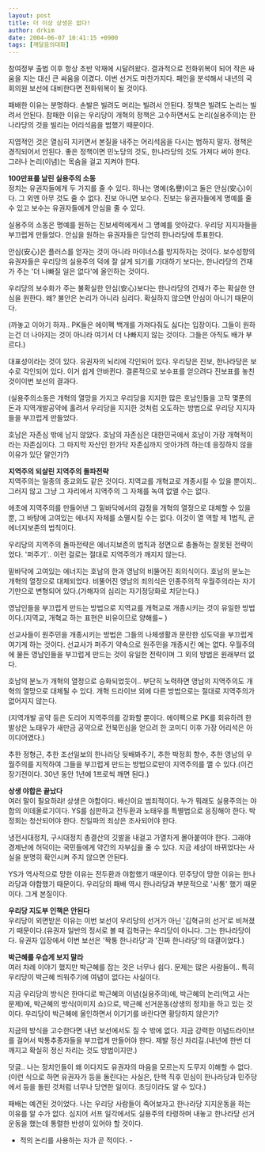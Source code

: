 ```yaml
---
layout: post
title: 더 이상 상생은 없다!
author: drkim
date: 2004-06-07 10:41:15 +0900
tags: [깨달음의대화]
---
```

참여정부 출범 이후 항상 초반 악재에 시달려왔다. 결과적으로 전화위복이 되어 작은 싸움을 지는 대신 큰 싸움을 이겼다. 이번 선거도 마찬가지다. 패인을 분석해서 내년의 국회의원 보선에 대비한다면 전화위복이 될 것이다.    
  
패배한 이유는 분명하다. 손발은 빌려도 머리는 빌려서 안된다. 정책은 빌려도 논리는 빌려서 안된다. 참패한 이유는 우리당이 개혁의 정책은 고수하면서도 논리(실용주의)는 한나라당의 것을 빌리는 어리석음을 범했기 때문이다.    
  
지엽적인 것은 열심히 지키면서 본질을 내주는 어리석음을 다시는 범하지 말자. 정책은 경직되어서 안된다. 좋은 정책이면 민노당의 것도, 한나라당의 것도 가져다 써야 한다. 그러나 논리(이념)는 목숨을 걸고 지켜야 한다.    
  
**100만표를 날린 실용주의 소동**  
정치는 유권자들에게 두 가지를 줄 수 있다. 하나는 명예(名譽)이고 둘은 안심(安心)이다. 그 외엔 아무 것도 줄 수 없다. 진보 아니면 보수다. 진보는 유권자들에게 명예를 줄 수 있고 보수는 유권자들에게 안심을 줄 수 있다.    
  
실용주의 소동은 명예를 원하는 진보세력에게서 그 명예를 앗아갔다. 우리당 지지자들을 부끄럽게 만들었다. 안심을 원하는 유권자들은 당연히 한나라당에 투표한다.    
  
안심(安心)은 플러스를 얻자는 것이 아니라 마이너스를 방지하자는 것이다. 보수성향의 유권자들은 우리당의 실용주의 덕에 잘 살게 되기를 기대하기 보다는, 한나라당의 건재가 주는 '더 나빠질 일은 없다'에 올인하는 것이다.    
  
우리당의 보수화가 주는 불확실한 안심(安心)보다는 한나라당의 건재가 주는 확실한 안심을 원한다. 왜? 불안은 논리가 아니라 심리다. 확실하지 않으면 안심이 아니기 때문이다.    
  
(까놓고 이야기 하자.. PK들은 에이펙 백개를 가져다줘도 싫다는 입장이다. 그들이 원하는건 더 나아지는 것이 아니라 여기서 더 나빠지지 않는 것이다. 그들은 아직도 배가 부르다.)    
  
대표성이라는 것이 있다. 유권자의 뇌리에 각인되어 있다. 우리당은 진보, 한나라당은 보수로 각인되어 있다. 이거 쉽게 안바뀐다. 결론적으로 보수표를 얻으려다 진보표를 놓친 것이이번 보선의 결과다.    
  
(실용주의소동은 개혁의 열망을 가지고 우리당을 지지한 많은 호남인들을 고작 몇푼의 돈과 지역개발공약에 홀려서 우리당을 지지한 것처럼 오도하는 방법으로 우리당 지지자들을 부끄럽게 만들었다.    
  
호남은 자존심 밖에 남지 않았다. 호남의 자존심은 대한민국에서 호남이 가장 개혁적이라는 자존심이다. 그 마지막 자산인 한가닥 자존심까지 앗아가려 하는데 응징하지 않을 이유가 있단 말인가?)    
  
**지역주의 되살린 지역주의 돌파전략**  
지역주의는 일종의 종교와도 같은 것이다. 지역교를 개혁교로 개종시킬 수 있을 뿐이지.. 그러지 않고 그냥 그 자리에서 지역주의 그 자체를 녹여 없앨 수는 없다.    
  
애초에 지역주의를 만들어낸 그 밑바닥에서의 감정을 개혁의 열정으로 대체할 수 있을 뿐, 그 바탕에 고여있는 에너지 자체를 소멸시킬 수는 없다. 이것이 열 역할 제 1법칙, 곧 에너지보존의 법칙이다.    
  
우리당의 지역주의 돌파전략은 에너지보존의 법칙과 정면으로 충돌하는 잘못된 전략이었다. '퍼주기'.. 이런 걸로는 절대로 지역주의가 깨지지 않는다.    
  
밑바닥에 고여있는 에너지는 호남의 한과 영남의 비뚤어진 죄의식이다. 호남의 분노는 개혁의 열정으로 대체되었다. 비뚤어진 영남의 죄의식은 인종주의적 우월주의라는 자기기만으로 변형되어 있다.(가해자의 심리는 자기정당화로 치닫는다.)    
  
영남인들을 부끄럽게 만드는 방법으로 지역교를 개혁교로 개종시키는 것이 유일한 방법이다.(지역교, 개혁교 하는 표현은 비유이므로 양해를~ )    
  
선교사들이 원주민을 개종시키는 방법은 그들의 나체생활과 문란한 성도덕을 부끄럽게 여기게 하는 것이다. 선교사가 퍼주기 약속으로 원주민을 개종시킨 예는 없다. 우월주의에 물든 영남인들을 부끄럽게 만드는 것이 유일한 전략이며 그 외의 방법은 원래부터 없다.    
  
호남의 분노가 개혁의 열정으로 승화되었듯이.. 부단히 노력하면 영남의 지역주의도 개혁의 열망으로 대체될 수 있다. 개혁 드라이브 외에 다른 방법으로는 절대로 지역주의가 없어지지 않는다.    
  
(지역개발 공약 등은 도리어 지역주의를 강화할 뿐이다. 에이펙으로 PK를 회유하려 한 발상은 노태우가 새만금 공약으로 전북민심을 얻으려 한 코미디 이후 가장 어리석은 아이디어였다.)    
  
추한 정형근, 추한 조선일보의 한나라당 뒷배봐주기, 추한 박정희 향수, 추한 영남의 우월주의를 지적하여 그들을 부끄럽게 만드는 방법으로만이 지역주의를 깰 수 있다.(이건 장기전이다. 30년 동안 1년에 1프로씩 깨면 된다.)    
  
**상생 야합은 끝났다**  
여러 말이 필요하랴! 상생은 야합이다. 배신이요 범죄적이다. 누가 뭐래도 실용주의는 야합의 이데올로기이다. YS를 심판하고 전두환과 노태우를 특별법으로 응징해야 한다. 박정희는 청산되어야 한다. 친일파의 죄상은 조사되어야 한다.    
  
냉전시대정치, 구시대정치 총결산의 깃발을 내걸고 가열차게 몰아붙여야 한다. 그래야 경제난에 허덕이는 국민들에게 약간의 자부심을 줄 수 있다. 지금 세상이 바뀌었다는 사실을 분명히 확인시켜 주지 않으면 안된다.    
  
YS가 역사적으로 망한 이유는 전두환과 야합했기 때문이다. 민주당이 망한 이유는 한나라당과 야합했기 때문이다. 우리당의 패배 역시 한나라당과 부분적으로 '사통' 했기 때문이다. 그게 본질이다.    
  
**우리당 지도부 인책은 안된다**  
우리당이 외면받은 이유는 이번 보선이 우리당의 선거가 아닌 '김혁규의 선거'로 비쳐졌기 때문이다.(유권자 일반의 정서로 볼 때 김혁규는 우리당이 아니다. 그는 한나라당이다. 유권자 입장에서 이번 보선은 '짝퉁 한나라당'과 '진짜 한나라당'의 대결이었다.)    
  
**박근혜를 우습게 보지 말라**  
여러 차례 이야기 했지만 박근혜를 잡는 것은 너무나 쉽다. 문제는 많은 사람들이.. 특히 우리당이 박근혜 띄워주기에 여념이 없다는 사실이다.    
  
지금 우리당의 방식은 한마디로 박근혜의 이념(실용주의)에, 박근혜의 논리(먹고 사는 문제)에, 박근혜의 방식(이미지 쇼)으로, 박근혜 선거운동(상생의 정치)을 하고 있는 것이다. 우리당이 박근혜에 올인하면서 이기기를 바란다면 황당하지 않은가?    
  
지금의 방식을 고수한다면 내년 보선에서도 질 수 밖에 없다. 지금 강력한 이념드라이브를 걸어서 박통추종자들을 부끄럽게 만들어야 한다. 제발 정신 차리길.(내년에 한번 더 깨지고 확실히 정신 차리는 것도 방법이지만.) 
  
  
덧글.. 나는 정치인들이 왜 이다지도 유권자의 마음을 모르는지 도무지 이해할 수 없다. (이런 식으로 하면 유권자가 등을 돌린다는 사실은, 탄핵 직후 민심이 한나라당과 민주당에서 등을 돌린 것처럼 너무나 당연한 일이다. 초딩이라도 알 수 있다.) 
  
  
패배는 예견된 것이었다. 나는 우리당 사람들이 죽어보자고 한나라당 지지운동을 하는 이유를 알 수가 없다. 심지어 서프 일각에서도 실용주의 타령하며 내놓고 한나라당 선거운동을 했는데 통렬한 반성이 있어야 할 것이다.    
  
- 적의 논리를 사용하는 자가 곧 적이다. -